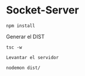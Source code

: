 # Socket-Server



```
npm install
```

Generar el DIST
```
tsc -w
```


```
Levantar el servidor

nodemon dist/
```